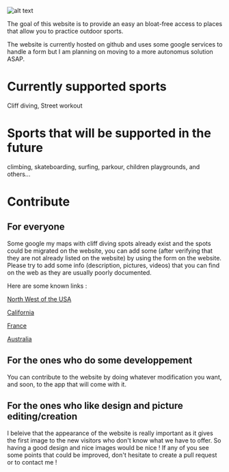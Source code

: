 ![alt text](https://github.com/ThomasTraineau/Explore-outdoors/blob/main/explore-outdoors.png)

The goal of this website is to provide an easy an bloat-free access to places that allow you to practice outdoor sports.

The website is currently hosted on github and uses some google services to handle a form but I am planning on moving to a more autonomus solution ASAP.

# Currently supported sports

Cliff diving, Street workout

# Sports that will be supported in the future

climbing, skateboarding, surfing, parkour, children playgrounds, and others...

# Contribute

## For everyone

 Some google my maps with cliff diving spots already exist and the spots could be migrated on the website, you can add some (after verifying that they are not already listed on the website) by using the form on the website. Please try to add some info (description, pictures, videos) that you can find on the web as they are usually poorly documented.

 Here are some known links :

 [North West of the USA](https://www.google.com/maps/d/viewer?mid=1KPtqR8wxMPkz2oO8OtwSZumpDyo&hl=en&ll=43.842412777429104%2C-123.96205972021383&z=6&fbclid=IwAR0Grin7OjC3Fz0rdB-WhHF6APk_AI_CNdDSUBqtvI8ZYiSg6O07ldw47Kk)

[California](https://www.google.com/maps/d/viewer?fbclid=IwAR3idS9P7hHje8Rxd1eJka4LWrAe8m1wZPa-Ffwm5L-PyEUlWaqK2NcrmSo&mid=1dqCWUF8IRuBhg-NP-gz_SYh2lNQ&ll=39.12748893994469%2C-121.06037600000002&z=7)

[France](https://www.google.com/maps/d/u/0/edit?mid=194Hm3wZn202PPf7CoNmElPQa6NL4gyWl&ll=43.847151809233%2C3.0221792916198424&z=5&fbclid=IwAR06P1sFbcPbJuqZUW3oQKp5S4txt45uDt8EEPM4WbJyrQS9Em8jzwIXaic)

[Australia](https://www.google.com/maps/d/edit?mid=1Y_Q3S-gs_CLQuWH4wAIaYRtopGRxA-rB&ll=-25.048524738890823%2C134.63057470000004&z=5)

## For the ones who do some developpement

You can contribute to the website by doing whatever modification you want, and soon, to the app that will come with it.


## For the ones who like design and picture editing/creation

I beleive that the appearance of the website is really important as it gives the first image to the new visitors who don't know what we have to offer. So having a good design and nice images would be nice ! If any of you see some points that could be improved, don't hesitate to create a pull request or to contact me !
